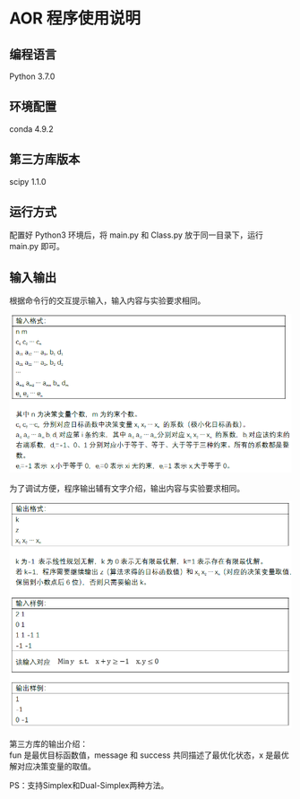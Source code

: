 # AOR 程序使用说明

## 编程语言

Python 3.7.0

## 环境配置

conda 4.9.2

## 第三方库版本

scipy 1.1.0

## 运行方式

配置好 Python3 环境后，将 main.py 和 Class.py 放于同一目录下，运行 main.py 即可。

## 输入输出

根据命令行的交互提示输入，输入内容与实验要求相同。

![Input](./Input.png)

为了调试方便，程序输出辅有文字介绍，输出内容与实验要求相同。

![Output](./Output.png)

第三方库的输出介绍：</br>
fun 是最优目标函数值，message 和 success 共同描述了最优化状态，x 是最优解对应决策变量的取值。

PS：支持Simplex和Dual-Simplex两种方法。
